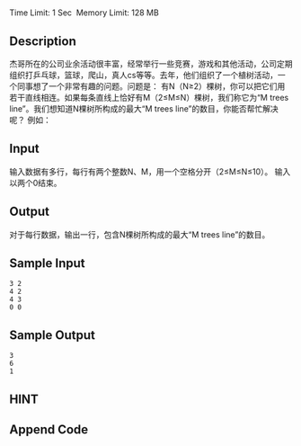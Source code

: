 # 
Time Limit: 1 Sec  Memory Limit: 128 MB


## Description
杰哥所在的公司业余活动很丰富，经常举行一些竞赛，游戏和其他活动，公司定期组织打乒乓球，篮球，爬山，真人cs等等。去年，他们组织了一个植树活动，一个同事想了一个非常有趣的问题。问题是：
有N（N≥2）棵树，你可以把它们用若干直线相连。如果每条直线上恰好有M（2≤M≤N）棵树，我们称它为“M trees line”。我们想知道N棵树所构成的最大“M trees line”的数目，你能否帮忙解决呢？
例如：




## Input
输入数据有多行，每行有两个整数N、M，用一个空格分开（2≤M≤N≤10）。
输入以两个0结束。


## Output
对于每行数据，输出一行，包含N棵树所构成的最大“M trees line”的数目。


## Sample Input
```
3 2
4 2
4 3
0 0

```
## Sample Output
```
3
6
1

```

## HINT


## Append Code
